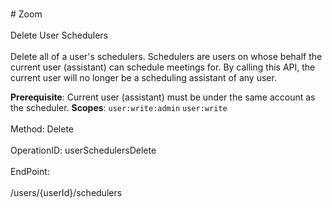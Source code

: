 <br>#     Zoom</br>
<br>Delete User Schedulers</br>
<br>Delete all of a user's schedulers. Schedulers are users on whose behalf the current user (assistant) can schedule meetings for. By calling this API, the current user will no longer be a scheduling assistant of any user. 

**Prerequisite**: Current user (assistant) must be under the same account as the scheduler.
**Scopes**: `user:write:admin` `user:write`</br>
<br>Method: Delete</br>
<br>OperationID: userSchedulersDelete</br>
<br>EndPoint:</br>
<br>/users/{userId}/schedulers</br>
